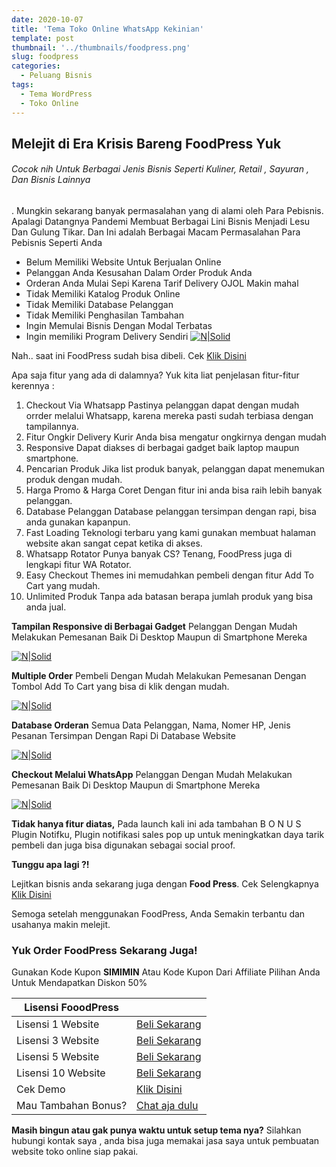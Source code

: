 ```yaml
---
date: 2020-10-07
title: 'Tema Toko Online WhatsApp Kekinian'
template: post
thumbnail: '../thumbnails/foodpress.png'
slug: foodpress
categories:
  - Peluang Bisnis
tags:
  - Tema WordPress
  - Toko Online
---
```


## Melejit di Era Krisis Bareng FoodPress Yuk
###### Cocok nih Untuk Berbagai Jenis Bisnis Seperti Kuliner, Retail , Sayuran , Dan Bisnis Lainnya
.
Mungkin sekarang banyak permasalahan yang di alami oleh Para Pebisnis. Apalagi Datangnya Pandemi Membuat Berbagai Lini Bisnis Menjadi Lesu Dan Gulung Tikar. Dan Ini adalah Berbagai Macam Permasalahan Para Pebisnis Seperti Anda
* Belum Memiliki Website Untuk Berjualan Online
* Pelanggan Anda Kesusahan Dalam Order Produk Anda
* Orderan Anda Mulai Sepi Karena Tarif Delivery OJOL Makin mahal
* Tidak Memiliki Katalog Produk Online
* Tidak Memiliki Database Pelanggan
* Tidak Memiliki Penghasilan Tambahan
* Ingin Memulai Bisnis Dengan Modal Terbatas
* Ingin memiliki Program Delivery Sendiri
[![N|Solid](https://foodpress.id/wp-content/uploads/2020/06/fp1-min.png)](https://nodesource.com/products/nsolid)

Nah.. saat ini FoodPress sudah bisa dibeli.
Cek [Klik Disini](https://foodpress.id/aff/485/912/)

Apa saja fitur yang ada di dalamnya?
Yuk kita liat penjelasan fitur-fitur kerennya :
1. Checkout Via Whatsapp
Pastinya pelanggan dapat dengan mudah orrder melalui Whatsapp, karena mereka pasti sudah terbiasa dengan tampilannya.
2. Fitur Ongkir Delivery Kurir
Anda bisa mengatur ongkirnya dengan mudah
3. Responsive
Dapat diakses di berbagai gadget baik laptop maupun smartphone.
4. Pencarian Produk
Jika list produk banyak, pelanggan dapat menemukan produk dengan mudah.
5. Harga Promo & Harga Coret
Dengan fitur ini anda bisa raih lebih banyak pelanggan.
6. Database Pelanggan
Database pelanggan tersimpan dengan rapi, bisa anda gunakan kapanpun.
7. Fast Loading
Teknologi terbaru yang kami gunakan membuat halaman website akan sangat cepat ketika di akses.
8. Whatsapp Rotator
Punya banyak CS? Tenang, FoodPress juga di lengkapi fitur WA Rotator.
9. Easy Checkout
Themes ini memudahkan pembeli dengan fitur Add To Cart yang mudah.
10. Unlimited Produk
Tanpa ada batasan berapa jumlah produk yang bisa anda jual.

**Tampilan Responsive di Berbagai Gadget**
Pelanggan Dengan Mudah Melakukan Pemesanan Baik Di Desktop Maupun di Smartphone Mereka

[![N|Solid](https://foodpress.id/wp-content/uploads/2020/06/demo2-min.gif)](https://nodesource.com/products/nsolid)

**Multiple Order**
Pembeli Dengan Mudah Melakukan Pemesanan Dengan Tombol Add To Cart yang bisa di klik dengan mudah.

[![N|Solid](https://foodpress.id/wp-content/uploads/2020/06/order-min.gif)](https://nodesource.com/products/nsolid)

**Database Orderan**
Semua Data Pelanggan, Nama, Nomer HP, Jenis Pesanan Tersimpan Dengan Rapi Di Database Website

[![N|Solid](https://foodpress.id/wp-content/uploads/2020/06/data-orderan.gif)](https://nodesource.com/products/nsolid)

**Checkout Melalui WhatsApp**
Pelanggan Dengan Mudah Melakukan Pemesanan Baik Di Desktop Maupun di Smartphone Mereka

[![N|Solid](https://foodpress.id/wp-content/uploads/2020/06/orderan.png)](https://nodesource.com/products/nsolid)

**Tidak hanya fitur diatas,**
Pada launch kali ini ada tambahan B O N U S Plugin Notifku,
Plugin notifikasi sales pop up untuk meningkatkan daya tarik pembeli dan juga bisa digunakan sebagai social proof.

**Tunggu apa lagi ?!**

Lejitkan bisnis anda sekarang juga dengan **Food Press**.
Cek Selengkapnya [Klik Disini](https://foodpress.id/aff/485/912/)

Semoga setelah menggunakan FoodPress,
Anda Semakin terbantu dan usahanya makin melejit.

### Yuk Order FoodPress Sekarang Juga!

Gunakan Kode Kupon **SIMIMIN** Atau Kode Kupon Dari Affiliate Pilihan Anda Untuk Mendapatkan Diskon 50%

| Lisensi FooodPress |  |
| ------ | ------ |
| Lisensi 1 Website | [Beli Sekarang](https://foodpress.id/aff/485/894/) |
| Lisensi 3 Website | [Beli Sekarang](https://foodpress.id/aff/485/896/) |
| Lisensi 5 Website | [Beli Sekarang](https://foodpress.id/aff/485/898/) |
| Lisensi 10 Website | [Beli Sekarang](https://foodpress.id/aff/485/924/) |
| Cek Demo | [Klik Disini](https://hopfresh.id/) |
| Mau Tambahan Bonus? | [Chat aja dulu](https://api.whatsapp.com/send?phone=6288271477642&text=Halo%2C%20mau%20tanya%20bonus%20pembelian%20tema%20FoodPress%20nya%20donk%2C) |

**Masih bingun atau gak punya waktu untuk setup tema nya?**
Silahkan hubungi kontak saya , anda bisa juga memakai jasa saya untuk pembuatan website toko online siap pakai.
